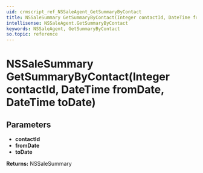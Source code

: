 ```yaml
---
uid: crmscript_ref_NSSaleAgent_GetSummaryByContact
title: NSSaleSummary GetSummaryByContact(Integer contactId, DateTime fromDate, DateTime toDate)
intellisense: NSSaleAgent.GetSummaryByContact
keywords: NSSaleAgent, GetSummaryByContact
so.topic: reference
---
```


# NSSaleSummary GetSummaryByContact(Integer contactId, DateTime fromDate, DateTime toDate)

## Parameters

* **contactId** 
* **fromDate** 
* **toDate** 

**Returns:** NSSaleSummary
